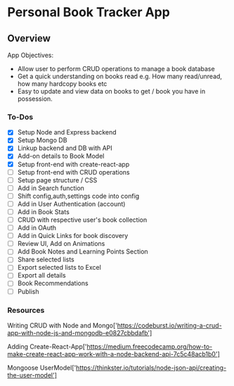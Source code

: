 # Personal Book Tracker App

## Overview

App Objectives:

- Allow user to perform CRUD operations to manage a book database
- Get a quick understanding on books read e.g. How many read/unread, how many hardcopy books etc
- Easy to update and view data on books to get / book you have in possession.

### To-Dos

- [x] Setup Node and Express backend
- [x] Setup Mongo DB
- [x] Linkup backend and DB with API
- [x] Add-on details to Book Model
- [x] Setup front-end with create-react-app
- [ ] Setup front-end with CRUD operations
- [ ] Setup page structure / CSS
- [ ] Add in Search function
- [ ] Shift config,auth,settings code into config
- [ ] Add in User Authentication (account)
- [ ] Add in Book Stats
- [ ] CRUD with respective user's book collection
- [ ] Add in OAuth
- [ ] Add in Quick Links for book discovery
- [ ] Review UI, Add on Animations
- [ ] Add Book Notes and Learning Points Section
- [ ] Share selected lists
- [ ] Export selected lists to Excel
- [ ] Export all details
- [ ] Book Recommendations
- [ ] Publish

### Resources

Writing CRUD with Node and Mongo['https://codeburst.io/writing-a-crud-app-with-node-js-and-mongodb-e0827cbbdafb']

Adding Create-React-App['https://medium.freecodecamp.org/how-to-make-create-react-app-work-with-a-node-backend-api-7c5c48acb1b0']

Mongoose UserModel['https://thinkster.io/tutorials/node-json-api/creating-the-user-model']
